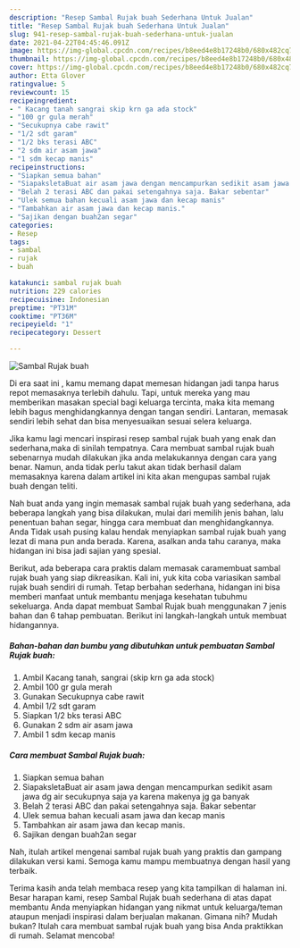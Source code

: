 ```yaml
---
description: "Resep Sambal Rujak buah Sederhana Untuk Jualan"
title: "Resep Sambal Rujak buah Sederhana Untuk Jualan"
slug: 941-resep-sambal-rujak-buah-sederhana-untuk-jualan
date: 2021-04-22T04:45:46.091Z
image: https://img-global.cpcdn.com/recipes/b8eed4e8b17248b0/680x482cq70/sambal-rujak-buah-foto-resep-utama.jpg
thumbnail: https://img-global.cpcdn.com/recipes/b8eed4e8b17248b0/680x482cq70/sambal-rujak-buah-foto-resep-utama.jpg
cover: https://img-global.cpcdn.com/recipes/b8eed4e8b17248b0/680x482cq70/sambal-rujak-buah-foto-resep-utama.jpg
author: Etta Glover
ratingvalue: 5
reviewcount: 15
recipeingredient:
- " Kacang tanah sangrai skip krn ga ada stock"
- "100 gr gula merah"
- "Secukupnya cabe rawit"
- "1/2 sdt garam"
- "1/2 bks terasi ABC"
- "2 sdm air asam jawa"
- "1 sdm kecap manis"
recipeinstructions:
- "Siapkan semua bahan"
- "SiapaksletaBuat air asam jawa dengan mencampurkan sedikit asam jawa dg air secukupnya saja ya karena makenya jg ga banyak"
- "Belah 2 terasi ABC dan pakai setengahnya saja. Bakar sebentar"
- "Ulek semua bahan kecuali asam jawa dan kecap manis"
- "Tambahkan air asam jawa dan kecap manis."
- "Sajikan dengan buah2an segar"
categories:
- Resep
tags:
- sambal
- rujak
- buah

katakunci: sambal rujak buah 
nutrition: 229 calories
recipecuisine: Indonesian
preptime: "PT31M"
cooktime: "PT36M"
recipeyield: "1"
recipecategory: Dessert

---
```



![Sambal Rujak buah](https://img-global.cpcdn.com/recipes/b8eed4e8b17248b0/680x482cq70/sambal-rujak-buah-foto-resep-utama.jpg)

Di era  saat ini , kamu memang dapat memesan hidangan jadi tanpa harus repot memasaknya terlebih dahulu. Tapi, untuk mereka yang mau memberikan masakan special bagi keluarga tercinta, maka kita memang lebih bagus menghidangkannya dengan tangan sendiri. Lantaran, memasak sendiri lebih sehat dan bisa menyesuaikan sesuai selera keluarga.

Jika kamu lagi mencari inspirasi resep sambal rujak buah yang enak dan sederhana,maka di sinilah tempatnya. Cara membuat sambal rujak buah  sebenarnya mudah dilakukan jika anda melakukannya dengan cara yang benar. Namun, anda tidak perlu takut akan tidak berhasil dalam memasaknya 
karena dalam artikel ini kita akan mengupas sambal rujak buah dengan teliti.  



Nah buat anda yang ingin memasak sambal rujak buah yang sederhana, ada beberapa langkah yang bisa dilakukan, mulai dari memilih jenis bahan, lalu penentuan bahan segar, hingga cara membuat dan menghidangkannya. Anda Tidak usah pusing kalau hendak menyiapkan sambal rujak buah yang lezat di mana pun anda berada. Karena, asalkan anda  tahu caranya, maka hidangan ini bisa jadi sajian yang spesial.

Berikut, ada beberapa cara praktis  dalam memasak caramembuat sambal rujak buah yang siap dikreasikan. Kali ini, yuk kita coba variasikan sambal rujak buah sendiri di rumah. Tetap berbahan sederhana, hidangan ini bisa memberi manfaat untuk membantu menjaga kesehatan tubuhmu sekeluarga. Anda dapat membuat Sambal Rujak buah menggunakan 7 jenis bahan dan 6 tahap pembuatan. Berikut ini langkah-langkah untuk membuat hidangannya.

<!--inarticleads1-->

##### Bahan-bahan dan bumbu yang dibutuhkan untuk pembuatan Sambal Rujak buah:

1. Ambil  Kacang tanah, sangrai (skip krn ga ada stock)
1. Ambil 100 gr gula merah
1. Gunakan Secukupnya cabe rawit
1. Ambil 1/2 sdt garam
1. Siapkan 1/2 bks terasi ABC
1. Gunakan 2 sdm air asam jawa
1. Ambil 1 sdm kecap manis




<!--inarticleads2-->

##### Cara membuat Sambal Rujak buah:

1. Siapkan semua bahan
1. SiapaksletaBuat air asam jawa dengan mencampurkan sedikit asam jawa dg air secukupnya saja ya karena makenya jg ga banyak
1. Belah 2 terasi ABC dan pakai setengahnya saja. Bakar sebentar
1. Ulek semua bahan kecuali asam jawa dan kecap manis
1. Tambahkan air asam jawa dan kecap manis.
1. Sajikan dengan buah2an segar




Nah, itulah artikel mengenai  sambal rujak buah  yang praktis dan gampang dilakukan versi kami. Semoga kamu mampu membuatnya dengan hasil yang terbaik. 

Terima kasih anda telah membaca resep yang kita tampilkan di halaman ini. Besar harapan kami, resep  Sambal Rujak buah sederhana di atas dapat membantu Anda menyiapkan hidangan yang nikmat untuk keluarga/teman ataupun menjadi inspirasi dalam berjualan makanan. Gimana nih? Mudah bukan? Itulah cara membuat sambal rujak buah yang bisa Anda praktikkan di rumah. Selamat mencoba!

